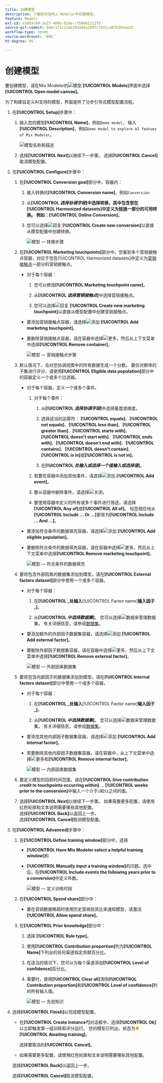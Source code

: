 ```yaml
---
title: 创建模型
description: 了解如何在Mix Modeler中创建模型。
feature: Models
exl-id: e1093c09-1e23-460b-92de-cfb0061112fd
source-git-commit: 9a6c1f1c12ab29da80a1997cfd31ca07b38eaa22
workflow-type: tm+mt
source-wordcount: '691'
ht-degree: 0%

---
```


# 创建模型

要创建模型，请在Mix Modeler的![模型](/help/assets/icons/FileData.svg) **[!UICONTROL Models]**&#x200B;界面中选择&#x200B;**[!UICONTROL Open model canvas]**。

为了构建自定义AI支持的模型，界面提供了分步引导式模型配置流程。

1. 在&#x200B;**[!UICONTROL Setup]**&#x200B;步骤中：

   1. 输入您的模型&#x200B;**[!UICONTROL Name]**，例如`Demo model`。 输入&#x200B;**[!UICONTROL Description]**，例如`Demo model to explore AI featues of Mix Modeler`。

      ![模型名称和描述](/help/assets/model-name-description.png)

   1. 选择&#x200B;**[!UICONTROL Next]**&#x200B;以继续下一步骤。 选择&#x200B;**[!UICONTROL Cancel]**&#x200B;取消模型配置。

1. 在&#x200B;**[!UICONTROL Configure]**&#x200B;步骤中：

   1. 在&#x200B;**[!UICONTROL Conversion goal]**&#x200B;部分中，容器内：

      1. 输入转换的&#x200B;**[!UICONTROL Conversion name]**，例如`Conversion`

      1. 从&#x200B;**[!UICONTROL *选择协调字段&#x200B;*]**中选择转换，其中包含您在[!UICONTROL Harmonized datasets]中定义为[转换](../harmonize-data/conversions.md)一部分的可用转换。 例如：**[!UICONTROL Online Conversion]**。

      1. 您可以选择![回复](/help/assets/icons/Reply.svg) **[!UICONTROL Create new conversion]**&#x200B;以直接从模型配置中创建转换。

         ![模型 — 转换步骤](/help/assets/model-conversion-step.png)

   1. 在&#x200B;**[!UICONTROL Marketing touchpoints]**&#x200B;部分中，您看到多个营销接触点容器，对应于您在[!UICONTROL Harmonized datasets]中定义为[营销接触点](../harmonize-data/marketing-touchpoints.md)一部分的营销接触点。

      * 对于每个容器：

         1. 您可以修改&#x200B;**[!UICONTROL Marketing touchpoint name]**。

         1. 从&#x200B;**[!UICONTROL _选择营销接触点_]**&#x200B;中选择营销接触点。

         1. 您可以选择![回复](/help/assets/icons/Reply.svg) **[!UICONTROL Create new marketing touchpoint]**&#x200B;以直接从模型配置中创建营销接触点。

      * 要添加营销接触点容器，请选择![添加](/help/assets/icons/AddCircle.svg) **[!UICONTROL Add marketing touchpoint]**。

      * 要删除营销接触点容器，请在容器中选择![更多](/help/assets/icons/More.svg)，然后从上下文菜单中选择&#x200B;**[!UICONTROL Remove container]**。

        ![模型 — 营销接触点步骤](/help/assets/model-marketing-touchpoint-step.png)

   1. 默认情况下，会对您协调视图中的所有数据生成一个分数。 要仅对群体的子集进行评分，请使用&#x200B;**[!UICONTROL Eligible data population]**&#x200B;部分中的容器定义一个或多个过滤器。

      * 对于每个容器，定义一个或多个事件。

         1. 对于每个事件：

            1. 从&#x200B;**[!UICONTROL _选择协调字段_]**&#x200B;中选择量度或维度。

            1. 选择适当的运算符： **[!UICONTROL equals]**、**[!UICONTROL not equals]**、**[!UICONTROL less than]**、**[!UICONTROL greater than]**、**[!UICONTROL starts with]**、**[!UICONTROL doesn't start with]**、**[!UICONTROL ends with]**、**[!UICONTROL doesn't end with]**、**[!UICONTROL contains]**、**[!UICONTROL doesn't contain]**、**[!UICONTROL is in]**&#x200B;或&#x200B;**[!UICONTROL is not in]**。

            1. 在&#x200B;**[!UICONTROL _处输入或选择一个值输入或选择值_]**。

         1. 若要在容器中添加其他事件，请选择![添加](/help/assets/icons/AddCircle.svg) **[!UICONTROL Add event]**。

         1. 要从容器中删除事件，请选择![关闭](/help/assets/icons/Close.svg)。

         1. 要使用容器中定义的所有或多个事件进行筛选，请选择&#x200B;**[!UICONTROL Any of]**&#x200B;或&#x200B;**[!UICONTROL All of]**。 标签相应地从&#x200B;**[!UICONTROL Include ... Or ...]**&#x200B;更改为&#x200B;**[!UICONTROL Include ... And ...]**。

      * 要添加符合条件的数据填充容器，请选择![添加](/help/assets/icons/AddCircle.svg) **[!UICONTROL Add eligible population]**。

      * 要删除符合条件的数据填充容器，请在容器中选择![更多](/help/assets/icons/More.svg)，然后从上下文菜单中选择&#x200B;**[!UICONTROL Remove marketing touchpoint]**。

        ![模型 — 符合条件的数据填充](/help/assets/model-eligible-data-population-step.png)

   1. 要将包含外部因素的数据集添加到模型，请在&#x200B;**[!UICONTROL External factors dataset]**&#x200B;部分中使用一个或多个容器。

      * 对于每个容器：

         1. 在&#x200B;**[!UICONTROL _处输入&#x200B;**[!UICONTROL Factor name]**输入因子_]**。

         1. 从&#x200B;**[!UICONTROL _中选择数据集_]**。 您可以选择![数据](/help/assets/icons/Data.svg)来管理数据集。 有关详细信息，请参阅[数据集](../ingest-data/datasets.md)。

      * 要添加额外的外部因子数据集容器，请选择![添加](/help/assets/icons/AddCircle.svg) **[!UICONTROL Add external factor]**。

      * 要删除外部因子数据集容器，请在容器中选择![更多](/help/assets/icons/More.svg)，然后从上下文菜单中选择&#x200B;**[!UICONTROL Remove external factor]**。

        ![模型 — 外部因素数据集](/help/assets/model-external-factors-dataset-step.png)


   1. 要将包含内部因子的数据集添加到模型，请在&#x200B;**[!UICONTROL Internal factors dataset]**&#x200B;部分中使用一个或多个容器。

      * 对于每个容器：

         1. 在&#x200B;**[!UICONTROL _处输入&#x200B;**[!UICONTROL Factor name]**输入因子_]**。

         1. 从&#x200B;**[!UICONTROL _中选择数据集_]**。 您可以选择![数据](/help/assets/icons/Data.svg)来管理数据集。 有关详细信息，请参阅[数据集](../ingest-data/datasets.md)。

      * 要添加其他内部因子数据集容器，请选择![添加](/help/assets/icons/AddCircle.svg) **[!UICONTROL Add internal factor]**。

      * 若要删除其他内部因子数据集容器，请在容器中，从上下文菜单中选择![更多](/help/assets/icons/More.svg)和&#x200B;**[!UICONTROL Remove internal factor]**。

        ![模型 — 内部因素数据集](/help/assets/model-internal-factors-dataset-step.png)

   1. 要定义模型的回顾时间范围，请在&#x200B;**[!UICONTROL Give contribution credit to touchpoints occurring within]** ... **[!UICONTROL weeks prior to the conversion]**&#x200B;中输入一个介于`1`和`52`之间的值。

   1. 选择&#x200B;**[!UICONTROL Next]**&#x200B;以继续下一步骤。 如果需要更多配置，请使用红色轮廓和文本说明需要哪些其他配置。 <br/>选择&#x200B;**[!UICONTROL Back]**&#x200B;以返回上一步。 <br/>选择&#x200B;**[!UICONTROL Cancel]**&#x200B;取消模型配置。

1. 在&#x200B;**[!UICONTROL Advanced]**&#x200B;步骤中：

   1. 在&#x200B;**[!UICONTROL Define training window]**&#x200B;部分中，选择

      * **[!UICONTROL Have Mix Modeler select a helpful training window]**&#x200B;和

      * **[!UICONTROL Manually input a training window]**&#x200B;的问题。选中后，在&#x200B;**[!UICONTROL Include events the following years prior to a conversion]**&#x200B;中定义年数。

        ![模型 — 定义训练时段](/help/assets/model-define-training-window.png)

   1. 在&#x200B;**[!UICONTROL Spend share]**&#x200B;部分中：

      * 要在营销数据稀疏时使用历史营销投资比率通知模型，请激活&#x200B;**[!UICONTROL Allow spend share]**。

   1. 在&#x200B;**[!UICONTROL Prior knowledge]**&#x200B;部分中：

      1. 选择 **[!UICONTROL Rule type]**。

      1. 使用&#x200B;**[!UICONTROL Contribution proportion]**&#x200B;列为&#x200B;**[!UICONTROL Name]**&#x200B;下列出的任何渠道指定贡献百分比。

      1. 在适当的情况下，您可以为每个渠道添加&#x200B;**[!UICONTROL Level of confidence]**&#x200B;百分比。

      1. 需要时，使用&#x200B;**[!UICONTROL Clear all]**&#x200B;清除&#x200B;**[!UICONTROL Contribution proportion]**&#x200B;和&#x200B;**[!UICONTROL Level of confidence]**&#x200B;列的所有输入值。

         ![模型 — 先验知识](/help/assets/model-prior-knowledge-step.png)

1. 选择&#x200B;**[!UICONTROL Finish]**&#x200B;以完成模型配置。

   * 在&#x200B;**[!UICONTROL Create instance?]**&#x200B;对话框中，选择&#x200B;**[!UICONTROL Ok]**&#x200B;以立即触发第一组训练和评分运行。 您的模型已列出，状态为<span style="color:orange">●</span> **[!UICONTROL Awaiting training]**。

     选择要取消的&#x200B;**[!UICONTROL Cancel]**。

   * 如果需要更多配置，请使用红色轮廓和文本说明需要哪些其他配置。

   选择&#x200B;**[!UICONTROL Back]**&#x200B;以返回上一步。

   选择&#x200B;**[!UICONTROL Cancel]**&#x200B;取消模型配置。
